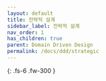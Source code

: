```yaml
---
layout: default
title: 전략적 설계
sidebar_label: 전략적 설계
nav_order: 1
has_children: true
parent: Domain Driven Design
permalink: /docs/ddd/strategic
---
```


{: .fs-6 .fw-300 }
